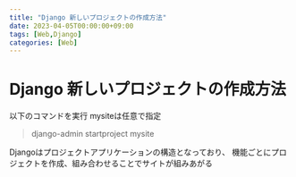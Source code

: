```yaml
---
title: "Django 新しいプロジェクトの作成方法"
date: 2023-04-05T00:00:00+09:00
tags: [Web,Django]
categories: [Web]
---
```

# Django 新しいプロジェクトの作成方法

以下のコマンドを実行 mysiteは任意で指定
> django-admin startproject mysite

Djangoはプロジェクトアプリケーションの構造となっており、
機能ごとにプロジェクトを作成、組み合わせることでサイトが組みあがる